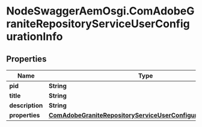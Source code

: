 # NodeSwaggerAemOsgi.ComAdobeGraniteRepositoryServiceUserConfigurationInfo

## Properties

Name | Type | Description | Notes
------------ | ------------- | ------------- | -------------
**pid** | **String** |  | [optional] 
**title** | **String** |  | [optional] 
**description** | **String** |  | [optional] 
**properties** | [**ComAdobeGraniteRepositoryServiceUserConfigurationProperties**](ComAdobeGraniteRepositoryServiceUserConfigurationProperties.md) |  | [optional] 


